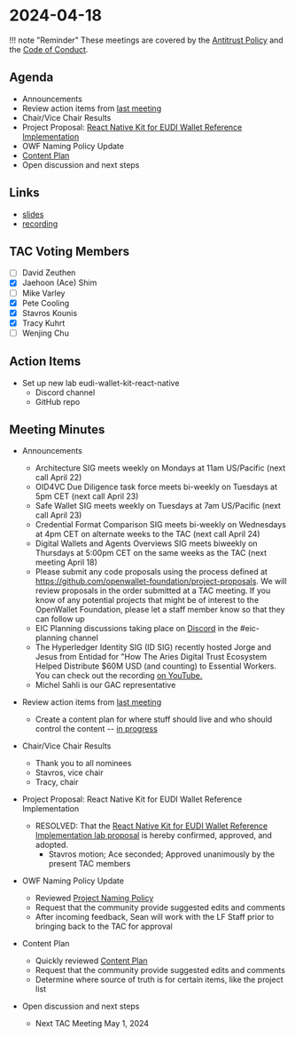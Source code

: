 # 2024-04-18

!!! note "Reminder"
    These meetings are covered by the [Antitrust Policy](../../governance/antitrust.md) and the [Code of Conduct](../../governance/code-of-conduct.md).

## Agenda
- Announcements
- Review action items from [last meeting](./2024-04-03.md#action-items)
- Chair/Vice Chair Results
- Project Proposal: [React Native Kit for EUDI Wallet Reference Implementation](https://github.com/openwallet-foundation/project-proposals/pull/30)
- OWF Naming Policy Update
- [Content Plan](https://docs.google.com/document/u/0/d/1lTRYZSX61yJdLKay4MWn1VH49YJHn48aOaCiWlpC-Xo/edit)
- Open discussion and next steps

## Links
- [slides](https://docs.google.com/presentation/d/1ClClwQQe8HG_QCuAoZqa3F9g-YF0aH7eb0_CAl_mdzk/edit?usp=sharing)
- [recording](https://zoom.us/rec/share/uRlAOPu_gQGcOT-zupwZ0-ebO8B8IrCpSNY_rnJqqy4eVPCMvIOYFhqtujLN-k3r.cS4AUVSoO8639JiX)

## TAC Voting Members

- [ ] David Zeuthen
- [x] Jaehoon (Ace) Shim
- [ ] Mike Varley
- [x] Pete Cooling
- [x] Stavros Kounis
- [x] Tracy Kuhrt
- [ ] Wenjing Chu

## Action Items
- Set up new lab eudi-wallet-kit-react-native
    - Discord channel
    - GitHub repo

## Meeting Minutes

- Announcements
    - Architecture SIG  meets weekly on Mondays at 11am US/Pacific (next call April 22)
    - OID4VC Due Diligence task force meets bi-weekly on Tuesdays at 5pm CET (next call April 23)
    - Safe Wallet SIG meets weekly on Tuesdays at 7am US/Pacific (next call April 23)
    - Credential Format Comparison SIG meets bi-weekly on Wednesdays at 4pm CET on alternate weeks to the TAC (next call April 24)
    - Digital Wallets and Agents Overviews SIG meets biweekly on Thursdays at 5:00pm CET on the same weeks as the TAC (next meeting April 18)
    - Please submit any code proposals using the process defined at https://github.com/openwallet-foundation/project-proposals. We will review proposals in the order submitted at a TAC meeting. If you know of any potential projects that might be of interest to the OpenWallet Foundation, please let a staff member know so that they can follow up
    - EIC Planning discussions taking place on [Discord](https://discord.gg/openwalletfoundation) in the #eic-planning channel
    - The Hyperledger Identity SIG (ID SIG) recently hosted Jorge and Jesus from Entidad for "How The Aries Digital Trust Ecosystem Helped Distribute $60M USD (and counting) to Essential Workers. You can check out the recording [on YouTube.](https://www.youtube.com/watch?v=wVo8F_qSz0Y)
    - Michel Sahli is our GAC representative

- Review action items from [last meeting](./2024-04-03.md#action-items)
    -  Create a content plan for where stuff should live and who should control the content -- [in progress](https://docs.google.com/document/u/0/d/1lTRYZSX61yJdLKay4MWn1VH49YJHn48aOaCiWlpC-Xo/edit)

- Chair/Vice Chair Results
    - Thank you to all nominees
    - Stavros, vice chair
    - Tracy, chair

- Project Proposal: React Native Kit for EUDI Wallet Reference Implementation
    - RESOLVED:   That the [React Native Kit for EUDI Wallet Reference Implementation lab proposal](https://github.com/openwallet-foundation/project-proposals/pull/30) is hereby confirmed, approved, and adopted.
        - Stavros motion; Ace seconded; Approved unanimously by the present TAC members

- OWF Naming Policy Update
    - Reviewed [Project Naming Policy](https://docs.google.com/document/d/1jd6ZxNRYDQQZDX4TtaIYrBusAJJInqrsKDFdSlsDB3Q/edit)
    - Request that the community provide suggested edits and comments
    - After incoming feedback, Sean will work with the LF Staff prior to bringing back to the TAC for approval

- Content Plan
    - Quickly reviewed [Content Plan](https://docs.google.com/document/u/0/d/1lTRYZSX61yJdLKay4MWn1VH49YJHn48aOaCiWlpC-Xo/edit)
    - Request that the community provide suggested edits and comments
    - Determine where source of truth is for certain items, like the project list

- Open discussion and next steps
    - Next TAC Meeting May 1, 2024

